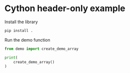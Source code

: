 # Cython header-only example

Install the library
```bash
pip install .
```

Run the demo function
```python
from demo import create_demo_array

print(
    create_demo_array()
)
```
